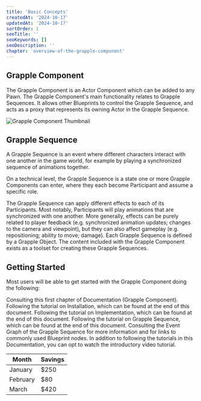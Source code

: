 ```yaml
---
title: 'Basic Concepts'
createdAt: '2024-10-17'
updatedAt: '2024-10-17'
sortOrder: 1
seoTitle: ''
seoKeywords: []
seoDescription: ''
chapter: 'overview-of-the-grapple-component'
---
```


## Grapple Component

The Grapple Component is an Actor Component which can be added to any Pawn. The Grapple Component's main functionality relates to Grapple Sequences. It allows other Blueprints to control the Grapple Sequence, and acts as a proxy that represents its owning Actor in the Grapple Sequence.

![Grapple Component Thumbnail](../../../assets/images/grapple-component-thumbnail.jpg)

## Grapple Sequence

A Grapple Sequence is an event where different characters interact with one another in the game world, for example by playing a synchronized sequence of animations together.

On a technical level, the Grapple Sequence is a state one or more Grapple Components can enter, where they each become Participant and assume a specific role.

The Grapple Sequence can apply different effects to each of its Participants. Most notably, Participants will play animations that are synchronized with one another. More generally, effects can be purely related to player feedback (e.g. synchronized animation updates; changes to the camera and viewpoint), but they can also affect gameplay (e.g. repositioning; ability to move; damage). Each Grapple Sequence is defined by a Grapple Object. The content included with the Grapple Component exists as a toolset for creating these Grapple Sequences.

## Getting Started

Most users will be able to get started with the Grapple Component doing the following:

Consulting this first chapter of Documentation (Grapple Component).
Following the tutorial on Installation, which can be found at the end of this document.
Following the tutorial on Implementation, which can be found at the end of this document.
Following the tutorial on Grapple Sequence, which can be found at the end of this document.
Consulting the Event Graph of the Grapple Sequence for more information and for links to commonly used Blueprint nodes.
In addition to following the tutorials in this Documentation, you can opt to watch the introductory video tutorial.

| Month    | Savings |
| -------- | ------- |
| January  | $250    |
| February | $80     |
| March    | $420    |
